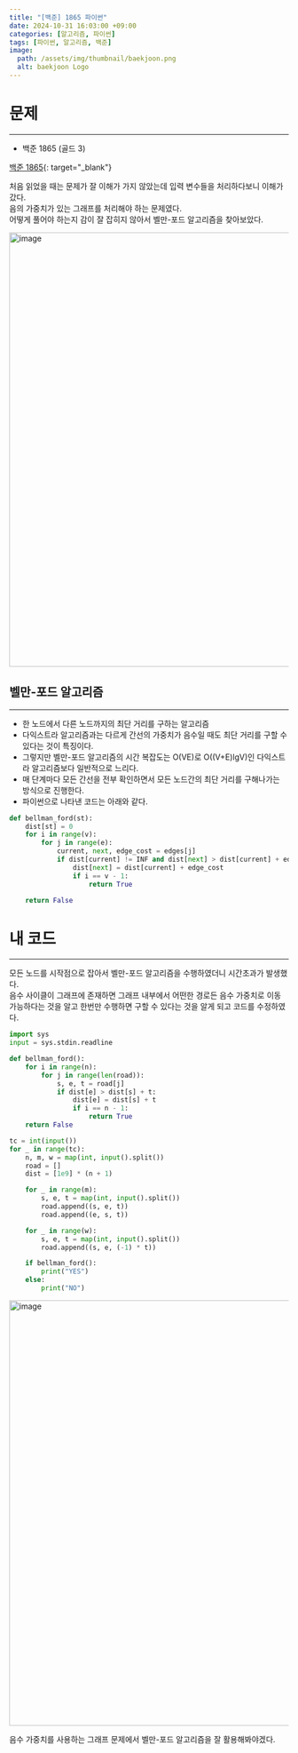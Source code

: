 ```yaml
---
title: "[백준] 1865 파이썬"
date: 2024-10-31 16:03:00 +09:00
categories: [알고리즘, 파이썬]
tags: [파이썬, 알고리즘, 백준]
image:
  path: /assets/img/thumbnail/baekjoon.png
  alt: baekjoon Logo
---
```

# 문제
---
- 백준 1865 (골드 3)

[백준 1865](https://www.acmicpc.net/problem/1865){: target="_blank"}

처음 읽었을 때는 문제가 잘 이해가 가지 않았는데 입력 변수들을 처리하다보니 이해가 갔다.   
음의 가중치가 있는 그래프를 처리해야 하는 문제였다.   
어떻게 풀어야 하는지 감이 잘 잡히지 않아서 벨만-포드 알고리즘을 찾아보았다.   

<img width="782" alt="image" src="https://github.com/user-attachments/assets/e93007a0-6e29-483a-81cb-d3cc25a1f5b4">


## 벨만-포드 알고리즘
---
- 한 노드에서 다른 노드까지의 최단 거리를 구하는 알고리즘
- 다익스트라 알고리즘과는 다르게 간선의 가중치가 음수일 때도 최단 거리를 구할 수 있다는 것이 특징이다.
- 그렇지만 벨만-포드 알고리즘의 시간 복잡도는 O(VE)로 O((V+E)lgV)인 다익스트라 알고리즘보다 일반적으로 느리다.
- 매 단계마다 모든 간선을 전부 확인하면서 모든 노드간의 최단 거리를 구해나가는 방식으로 진행한다.
- 파이썬으로 나타낸 코드는 아래와 같다.

```python
def bellman_ford(st):
    dist[st] = 0
    for i in range(v):
        for j in range(e):
            current, next, edge_cost = edges[j]
            if dist[current] != INF and dist[next] > dist[current] + edge_cost:
                dist[next] = dist[current] + edge_cost
                if i == v - 1:
                    return True

    return False
```

# 내 코드
---
모든 노드를 시작점으로 잡아서 벨만-포드 알고리즘을 수행하였더니 시간초과가 발생했다.   
음수 사이클이 그래프에 존재하면 그래프 내부에서 어떤한 경로든 음수 가중치로 이동 가능하다는 것을 알고 한번만 수행하면 구할 수 있다는 것을 알게 되고 코드를 수정하였다.   

```python
import sys
input = sys.stdin.readline

def bellman_ford():
    for i in range(n):
        for j in range(len(road)):
            s, e, t = road[j]
            if dist[e] > dist[s] + t:
                dist[e] = dist[s] + t
                if i == n - 1:
                    return True
    return False

tc = int(input())
for _ in range(tc):
    n, m, w = map(int, input().split())
    road = []
    dist = [1e9] * (n + 1)

    for _ in range(m):
        s, e, t = map(int, input().split())
        road.append((s, e, t))
        road.append((e, s, t))

    for _ in range(w):
        s, e, t = map(int, input().split())
        road.append((s, e, (-1) * t))

    if bellman_ford():
        print("YES")
    else:
        print("NO")
```

<img width="766" alt="image" src="https://github.com/user-attachments/assets/4b189a3f-b756-4d8f-8e1e-4e9de6ba9fba">

음수 가중치를 사용하는 그래프 문제에서 벨만-포드 알고리즘을 잘 활용해봐야겠다.   
